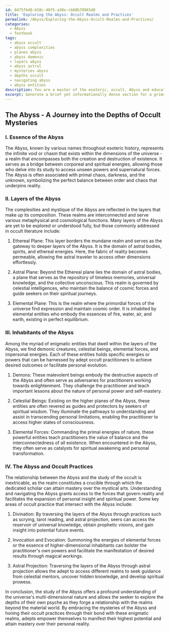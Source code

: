 ```yaml
---
id: 8475fb48-b58c-40f5-a30e-cb88b70965d8
title: 'Exploring the Abyss: Occult Realms and Practices'
permalink: /Abyss/Exploring-the-Abyss-Occult-Realms-and-Practices/
categories:
  - Abyss
  - Textbook
tags:
  - abyss occult
  - abyss complexities
  - planes abyss
  - abyss demonic
  - layers abyss
  - abyss astral
  - mysteries abyss
  - depths occult
  - navigating abyss
  - abyss entities
description: You are a master of the esoteric, occult, Abyss and education, you have written many textbooks on the subject in ways that provide students with rich and deep understanding of the subject. You are being asked to write textbook-like sections on a topic and you do it with full context, explainability, and reliability in accuracy to the true facts of the topic at hand, in a textbook style that a student would easily be able to learn from, in a rich, engaging, and contextual way. Always include relevant context (such as formulas and history), related concepts, and in a way that someone can gain deep insights from.
excerpt: Generate a brief yet informationally dense section for a grimoire on the topic of the Abyss, including its essence, layers, inhabitants, and various connections to occult practices and rituals. Focus on historical perspectives, theories, and practical aspects that a student of the occult may use to gain a deeper understanding and appreciation of the Abyss in esoteric studies.
---
```


## The Abyss - A Journey into the Depths of Occult Mysteries

### I. Essence of the Abyss

The Abyss, known by various names throughout esoteric history, represents the infinite void or chasm that exists within the dimensions of the universe - a realm that encompasses both the creation and destruction of existence. It serves as a bridge between corporeal and spiritual energies, allowing those who delve into its study to access unseen powers and supernatural forces. The Abyss is often associated with primal chaos, darkness, and the unknown, symbolizing the perfect balance between order and chaos that underpins reality.

### II. Layers of the Abyss

The complexities and mystique of the Abyss are reflected in the layers that make up its composition. These realms are interconnected and serve various metaphysical and cosmological functions. Many layers of the Abyss are yet to be explored or understood fully, but those commonly addressed in occult literature include:

1. Ethereal Plane: This layer borders the mundane realm and serves as the gateway to deeper layers of the Abyss. It is the domain of astral bodies, spirits, and ethereal energies. Here, the fabric of reality becomes permeable, allowing the astral traveler to access other dimensions effortlessly.

2. Astral Plane: Beyond the Ethereal plane lies the domain of astral bodies, a plane that serves as the repository of timeless memories, universal knowledge, and the collective unconscious. This realm is governed by celestial intelligences, who maintain the balance of cosmic forces and guide seekers on their spiritual journeys.

3. Elemental Plane: This is the realm where the primordial forces of the universe find expression and maintain cosmic order. It is inhabited by elemental entities who embody the essences of fire, water, air, and earth, existing in perfect equilibrium.

### III. Inhabitants of the Abyss

Among the myriad of enigmatic entities that dwell within the layers of the Abyss, we find demonic creatures, celestial beings, elemental forces, and impersonal energies. Each of these entities holds specific energies or powers that can be harnessed by adept occult practitioners to achieve desired outcomes or facilitate personal evolution.

1. Demons: These malevolent beings embody the destructive aspects of the Abyss and often serve as adversaries for practitioners working towards enlightenment. They challenge the practitioner and teach important lessons about the nature of personal power and self-mastery.

2. Celestial Beings: Existing on the higher planes of the Abyss, these entities are often revered as guides and protectors by seekers of spiritual wisdom. They illuminate the pathways to understanding and assist in transcending personal limitations, enabling the practitioner to access higher states of consciousness.

3. Elemental Forces: Commanding the primal energies of nature, these powerful entities teach practitioners the value of balance and the interconnectedness of all existence. When encountered in the Abyss, they often serve as catalysts for spiritual awakening and personal transformation.

### IV. The Abyss and Occult Practices

The relationship between the Abyss and the study of the occult is inextricable, as the realm constitutes a crucible through which the dedicated scholar can attain mastery over the mystical arts. Understanding and navigating the Abyss grants access to the forces that govern reality and facilitates the expansion of personal insight and spiritual power. Some key areas of occult practice that intersect with the Abyss include:

1. Divination: By traversing the layers of the Abyss through practices such as scrying, tarot reading, and astral projection, seers can access the reservoir of universal knowledge, obtain prophetic visions, and gain insight into potential future events.

2. Invocation and Evocation: Summoning the energies of elemental forces or the essence of higher-dimensional inhabitants can bolster the practitioner's own powers and facilitate the manifestation of desired results through magical workings.

3. Astral Projection: Traversing the layers of the Abyss through astral projection allows the adept to access different realms to seek guidance from celestial mentors, uncover hidden knowledge, and develop spiritual prowess.

In conclusion, the study of the Abyss offers a profound understanding of the universe's multi-dimensional nature and allows the seeker to explore the depths of their own psyche as they forge a relationship with the realms beyond the material world. By embracing the mysteries of the Abyss and honing their occult practices through their bond with these enigmatic realms, adepts empower themselves to manifest their highest potential and attain mastery over their personal reality.
